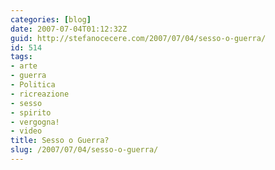 ```yaml
---
categories: [blog]
date: 2007-07-04T01:12:32Z
guid: http://stefanocecere.com/2007/07/04/sesso-o-guerra/
id: 514
tags:
- arte
- guerra
- Politica
- ricreazione
- sesso
- spirito
- vergogna!
- video
title: Sesso o Guerra?
slug: /2007/07/04/sesso-o-guerra/
---
```


